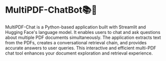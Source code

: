 # MultiPDF-ChatBot📚💬

MultiPDF-Chat is a Python-based application built with Streamlit and Hugging Face's language model. It enables users to chat and ask questions about multiple PDF documents simultaneously. The application extracts text from the PDFs, creates a conversational retrieval chain, and provides accurate answers to user queries. This interactive and efficient multi-PDF chat tool enhances your document exploration and retrieval experience.

